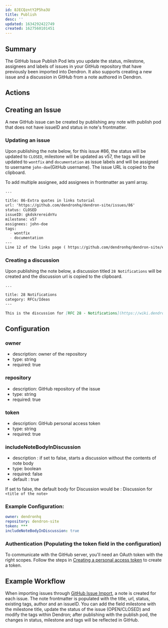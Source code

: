 ```yaml
---
id: 8JECQzntY2P5ha3U
title: Publish
desc: ''
updated: 1634292422749
created: 1627560101451
---
```


## Summary

The GitHub Issue Publish Pod lets you update the status, milestone, assignees and labels of issues in your GitHub repository that have previously been imported into Dendron. It also supports creating a new issue and a discussion in GitHub from a note authored in Dendron. 


## Actions

## Creating an Issue

A new GitHub issue can be created by publishing any note with publish pod that does not have issueID and status in note's frontmatter.

### Updating an issue

Upon publishing the note below, for this issue #86, the status will be updated to `CLOSED`, milestone will be updated as v57, the tags will be updated to `wontfix` and `documentation` as issue labels and will be assigned to username `john-doe`(GitHub username). The issue URL is copied to the clipboard.

To add multiple assignee, add assignees in frontmatter as yaml array. 


```markdown
...

title: 86-Extra quotes in links tutorial
url: 'https://github.com/dendronhq/dendron-site/issues/86'
status: CLOSED
issueID: gkdskrereidnYu
milestone: v57
assignees: john-doe
tags: 
  - wontfix
  - documentation
---
Line 12 of the links page ( https://github.com/dendronhq/dendron-site/edit/master/vault/dendron.tutorial.links.md ) has two consecutive back-quotes before the [[  that do not appear to be necessary. I am not sufficiently confident of this to submit a PR, however.
```
### Creating a discussion

Upon publishing the note below, a discussion titled `28 Notifications` will be created and the discussion url is copied to the clipboard.

```markdown
...

title: 28 Notifications 
category: RFCs/Ideas
---

This is the discussion for [RFC 28 - Notifications](https://wiki.dendron.so/notes/o5AQmw9bsPQspYuTjdmnK.html).
```

## Configuration

### owner
* description: owner of the repository
* type: string
* required: true

### repository
- description: GitHub repository of the issue
- type: string
- required: true

### token
- description: GitHub personal access token
- type: string
- required: true

### includeNoteBodyInDiscussion
- description : if set to false, starts a discussion without the contents of note body
- type: boolean
- required: false
- default : true

If set to false, the default body for Discussion would be : Discussion for `<title of the note>`

### Example Configuration:
```yml
owner: dendronhq
repository: dendron-site
token: ***
includeNoteBodyInDiscussion: true
```

### Authentication (Populating the token field in the configuration)

To communicate with the GitHub server, you'll need an OAuth token with the right scopes.
Follow the steps in [Creating a personal access token](https://docs.github.com/en/github/authenticating-to-github/keeping-your-account-and-data-secure/creating-a-personal-access-token) to create a token.

## Example Workflow

When importing issues through [GitHub Issue Import](https://wiki.dendron.so/notes/2H9FBzagX9wf4b0V0ADGG.html), a note is created for each issue. The note frontmatter is populated with the title, url, status, existing tags, author and an issueID. You can add the field milestone with the milestone title, update the status of the issue (OPEN/CLOSED) and modify the tags within Dendron; after publishing with the publish pod, the changes in status, milestone and tags will be reflected in GitHub.


